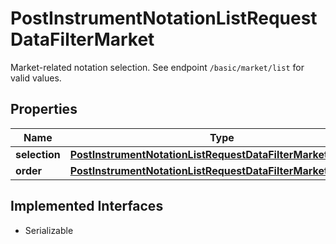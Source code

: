 

# PostInstrumentNotationListRequestDataFilterMarket

Market-related notation selection. See endpoint `/basic/market/list` for valid values.

## Properties

Name | Type | Description | Notes
------------ | ------------- | ------------- | -------------
**selection** | [**PostInstrumentNotationListRequestDataFilterMarketSelection**](PostInstrumentNotationListRequestDataFilterMarketSelection.md) |  |  [optional]
**order** | [**PostInstrumentNotationListRequestDataFilterMarketOrder**](PostInstrumentNotationListRequestDataFilterMarketOrder.md) |  |  [optional]


## Implemented Interfaces

* Serializable



